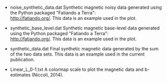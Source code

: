 - noise_synthetic_data.dat
	Synthetic magnetic noisy data generated using the Python packaged "Fatiando a Terra":	
	http://fatiando.org/. This data is an example used in the plot.
	
- synthetic_base_level.dat
	Synthetic magnetic base-level data generated using the Python packaged "Fatiando a Terra":	
	http://fatiando.org/. This data is an example used in the plot.

- synthetic_data.dat
	Final synthetic magnetic data generated by the sum of the two data sets.
	This data is an example used in the current publication.
	
- Linear_L_0-1.txt
	A colormap scale to plot the magnetic data and b-estimates (Niccoli, 2014).
